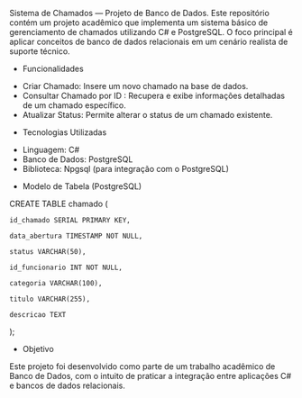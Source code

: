 Sistema de Chamados — Projeto de Banco de Dados.
Este repositório contém um projeto acadêmico que implementa um sistema básico de gerenciamento de chamados utilizando C# e PostgreSQL. O foco principal é aplicar conceitos de banco de dados relacionais em um cenário realista de suporte técnico.

- Funcionalidades

*  Criar Chamado: Insere um novo chamado na base de dados.
*  Consultar Chamado por ID : Recupera e exibe informações detalhadas de um chamado específico.
*  Atualizar Status: Permite alterar o status de um chamado existente.

- Tecnologias Utilizadas

* Linguagem: C#
* Banco de Dados: PostgreSQL
* Biblioteca: Npgsql (para integração com o PostgreSQL)

- Modelo de Tabela (PostgreSQL)

CREATE TABLE chamado (

    id_chamado SERIAL PRIMARY KEY,
    
    data_abertura TIMESTAMP NOT NULL,
    
    status VARCHAR(50),
    
    id_funcionario INT NOT NULL,
    
    categoria VARCHAR(100),
    
    titulo VARCHAR(255),
    
    descricao TEXT
);

- Objetivo

Este projeto foi desenvolvido como parte de um trabalho acadêmico de Banco de Dados, com o intuito de praticar a integração entre aplicações C# e bancos de dados relacionais.
